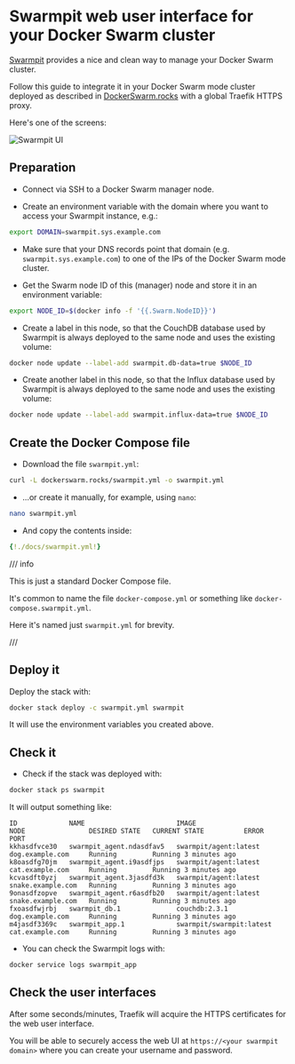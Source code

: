 # Swarmpit web user interface for your Docker Swarm cluster

<a href="https://swarmpit.io/" target="_blank">Swarmpit</a> provides a nice and clean way to manage your Docker Swarm cluster.

Follow this guide to integrate it in your Docker Swarm mode cluster deployed as described in <a href="https://dockerswarm.rocks" target="_blank">DockerSwarm.rocks</a> with a global Traefik HTTPS proxy.

Here's one of the screens:

![Swarmpit UI](./img/swarmpit.png)

## Preparation

* Connect via SSH to a Docker Swarm manager node.

* Create an environment variable with the domain where you want to access your Swarmpit instance, e.g.:

```bash
export DOMAIN=swarmpit.sys.example.com
```

* Make sure that your DNS records point that domain (e.g. `swarmpit.sys.example.com`) to one of the IPs of the Docker Swarm mode cluster.

* Get the Swarm node ID of this (manager) node and store it in an environment variable:

```bash
export NODE_ID=$(docker info -f '{{.Swarm.NodeID}}')
```

* Create a label in this node, so that the CouchDB database used by Swarmpit is always deployed to the same node and uses the existing volume:

```bash
docker node update --label-add swarmpit.db-data=true $NODE_ID
```

* Create another label in this node, so that the Influx database used by Swarmpit is always deployed to the same node and uses the existing volume:

```bash
docker node update --label-add swarmpit.influx-data=true $NODE_ID
```

## Create the Docker Compose file

* Download the file `swarmpit.yml`:

```bash
curl -L dockerswarm.rocks/swarmpit.yml -o swarmpit.yml
```

* ...or create it manually, for example, using `nano`:

```bash
nano swarmpit.yml
```

* And copy the contents inside:

```YAML
{!./docs/swarmpit.yml!}
```

/// info

This is just a standard Docker Compose file.

It's common to name the file `docker-compose.yml` or something like `docker-compose.swarmpit.yml`.

Here it's named just `swarmpit.yml` for brevity.

///

## Deploy it

Deploy the stack with:

```bash
docker stack deploy -c swarmpit.yml swarmpit
```

It will use the environment variables you created above.

## Check it

* Check if the stack was deployed with:

```bash
docker stack ps swarmpit
```

It will output something like:

```
ID             NAME                       IMAGE                      NODE                DESIRED STATE   CURRENT STATE          ERROR   PORT
kkhasdfvce30   swarmpit_agent.ndasdfav5   swarmpit/agent:latest      dog.example.com     Running         Running 3 minutes ago
k8oasdfg70jm   swarmpit_agent.i9asdfjps   swarmpit/agent:latest      cat.example.com     Running         Running 3 minutes ago
kcvasdft0yzj   swarmpit_agent.3jasdfd3k   swarmpit/agent:latest      snake.example.com   Running         Running 3 minutes ago
9onasdfzopve   swarmpit_agent.r6asdfb20   swarmpit/agent:latest      snake.example.com   Running         Running 3 minutes ago
fxoasdfwjrbj   swarmpit_db.1              couchdb:2.3.1              dog.example.com     Running         Running 3 minutes ago
m4jasdf3369c   swarmpit_app.1             swarmpit/swarmpit:latest   cat.example.com     Running         Running 3 minutes ago
```

* You can check the Swarmpit logs with:

```bash
docker service logs swarmpit_app
```

## Check the user interfaces

After some seconds/minutes, Traefik will acquire the HTTPS certificates for the web user interface.

You will be able to securely access the web UI at `https://<your swarmpit domain>` where you can create your username and password.
